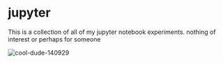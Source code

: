 # jupyter
This is a collection of all of my jupyter notebook experiments.
nothing of interest or perhaps for someone



![cool-dude-140929](https://user-images.githubusercontent.com/88983642/203831982-73b2f6b1-ac08-45a9-b7e2-dae6ab65ef3e.png)
